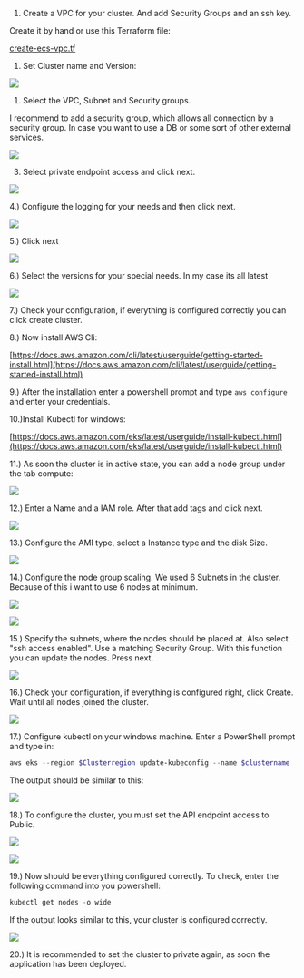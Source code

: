1. Create a VPC for your cluster. And add Security Groups and an ssh key. 

Create it by hand or use this Terraform file:

[create-ecs-vpc.tf](https://slabstatic.com/prod/uploads/ptzfq7y2/posts/attachments/NebyWd0gUDVvy8hZOI5GnMOK.tf)



1. Set Cluster name and Version:

![](https://slabstatic.com/prod/uploads/ptzfq7y2/posts/images/mqyYmSkr54oxSPpAtw_F1Ujd.png)

1. Select the VPC, Subnet and Security groups.

I recommend to add a security group, which allows all connection by a security group. In case you want to use a DB or some sort of other external services.

![](https://slabstatic.com/prod/uploads/ptzfq7y2/posts/images/Uu7wwcG8KsGFFRQGbKAsYx-N.png)

3. Select private endpoint access and click next.

![](https://slabstatic.com/prod/uploads/ptzfq7y2/posts/images/wJK14MbprnGF-lrEeT-Clmsf.png)

4.) Configure the logging for your needs and then click next.

![](https://slabstatic.com/prod/uploads/ptzfq7y2/posts/images/CZQv-BkxECnx-mHWCwJu3TGC.png)

5.) Click next

![](https://slabstatic.com/prod/uploads/ptzfq7y2/posts/images/p7wm3StXrJOlN_nZfghq4xmP.png)

6.) Select the versions for your special needs. In my case its all latest

![](https://slabstatic.com/prod/uploads/ptzfq7y2/posts/images/7lszrWUlBbOg_z4DBSpxzbRk.png)

7.) Check your configuration, if everything is configured correctly you can click create cluster.

8.) Now install AWS Cli:

[https://docs.aws.amazon.com/cli/latest/userguide/getting-started-install.html](https://docs.aws.amazon.com/cli/latest/userguide/getting-started-install.html)

9.) After the installation enter a powershell prompt and type `aws configure`	and enter your credentials.

10.)Install Kubectl for windows:

[https://docs.aws.amazon.com/eks/latest/userguide/install-kubectl.html](https://docs.aws.amazon.com/eks/latest/userguide/install-kubectl.html)

11.) As soon the cluster is in active state, you can add a node group under the tab compute:

![](https://slabstatic.com/prod/uploads/ptzfq7y2/posts/images/33vYQULpjfyUc1_HkPZUUcI9.png)

12.) Enter a Name and a IAM role. After that add tags and click next.

![](https://slabstatic.com/prod/uploads/ptzfq7y2/posts/images/pgL-MQwgVaxbg4f52iKi_YpH.png)

13.) Configure the AMI type, select a Instance type and the disk Size.

![](https://slabstatic.com/prod/uploads/ptzfq7y2/posts/images/lKWC4rf2ibKg2Udj9PtKS6_p.png)

14.) Configure the node group scaling. We used 6 Subnets in the cluster. Because of this i want to use 6 nodes at minimum.

![](https://slabstatic.com/prod/uploads/ptzfq7y2/posts/images/08v5zhSNIAiZpdDalLfatDag.png)

![](https://slabstatic.com/prod/uploads/ptzfq7y2/posts/images/54_w5XoTStXErQ5PYMdXnGcM.png)

15.) Specify the subnets, where the nodes should be placed at. Also select "ssh access enabled". Use a matching Security Group. With this function you can update the nodes. Press next.

![](https://slabstatic.com/prod/uploads/ptzfq7y2/posts/images/7DM5wpAXqIWcVtOdOX94Fb2d.png)

16.) Check your configuration, if everything is configured right, click Create. Wait until all nodes joined the cluster.

![](https://slabstatic.com/prod/uploads/ptzfq7y2/posts/images/AWzEVcytxtgCMWQy7GO8tzIl.png)

17.) Configure kubectl on your windows machine. Enter a PowerShell prompt and type in:

```powershell
aws eks --region $Clusterregion update-kubeconfig --name $clustername
```

The output should be similar to this:

![](https://slabstatic.com/prod/uploads/ptzfq7y2/posts/images/PqI9Tld1ubjhxM3vfM7WMKHG.png)

18.) To configure the cluster, you must set the API endpoint access to Public.

![](https://slabstatic.com/prod/uploads/ptzfq7y2/posts/images/Jhol4E29dvkX9yEdJJDc6LlM.png)

![](https://slabstatic.com/prod/uploads/ptzfq7y2/posts/images/ie_lItxBJI_wponWWxXGQgtN.png)



19.) Now should be everything configured correctly. To check, enter the following command into you powershell:

```powershell
kubectl get nodes -o wide
```

If the output looks similar to this, your cluster is configured correctly.

![](https://slabstatic.com/prod/uploads/ptzfq7y2/posts/images/P0IB0xXT6gy9-7in2WCiE3Zl.png)



20.) It is recommended to set the cluster to private again, as soon the application has been deployed.
